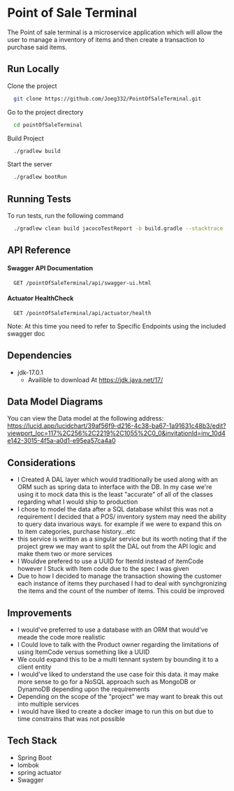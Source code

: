 
# Point of Sale Terminal

The Point of sale terminal is a microservice application which will allow the user to manage a inventory of items and then create a transaction to purchase said items.




## Run Locally

Clone the project

```bash
  git clone https://github.com/Joeg332/PointOfSaleTerminal.git
```

Go to the project directory

```bash
  cd pointOfSaleTerminal
```

Build Project

```bash
  ./gradlew build
```

Start the server

```bash
  ./gradlew bootRun
```
## Running Tests

To run tests, run the following command

```bash
  ./gradlew clean build jacocoTestReport -b build.gradle --stacktrace
```


## API Reference

#### Swagger API Documentation

```http
  GET /pointOfSaleTerminal/api/swagger-ui.html
```

#### Actuator HealthCheck

```http
  GET /pointOfSaleTerminal/api/actuator/health
```

Note: At this time you need to refer to Specific Endpoints using the included swagger doc


## Dependencies
- jdk-17.0.1
    - Availible to download At https://jdk.java.net/17/

## Data Model Diagrams
You can view the Data model at the following address: https://lucid.app/lucidchart/39af56f9-d216-4c38-ba67-1a91631c48b3/edit?viewport_loc=117%2C256%2C2219%2C1055%2C0_0&invitationId=inv_10d4e142-3015-4f5a-a0d1-e95ea57ca4a0
## Considerations
- I Created A DAL layer which would traditionally be used along with an ORM such as spring data to interface with the DB. In my case we're using it to mock data this is the least "accurate" of all of the classes regarding what I would ship to production
- I chose to model the data after a SQL database whilst this was not a requirement I decided that a POS/ inventory system may need the ability to query data invarious ways. for example if we were to expand this on to item categories, purchase history...etc
- this service is written as a singular service but its worth noting that if the project grew we may want to split the DAL out from the API logic and make them two or more services
- I Wouldve prefered to use a UUID for ItemId instead of itemCode however I Stuck with Item code due to the spec I was given
- Due to how I decided to manage the transaction showing the customer each instance of items they purchased I had to deal with synchgronizing the items and the count of the number of items. This could be improved 


## Improvements
- I would've preferred to use a database with an ORM that would've meade the code more realistic
- I Could love to talk with the Product owner regarding the limitations of using ItemCode versus something like a UUID
- We could expand this to be a multi tennant system by bounding it to a client entity
- I would've liked to understand the use case foir this data. it may make more sense to go for a NoSQL approach such as MongoDB or DynamoDB depending upon the requirements
- Depending on the scope of the "project" we may want to break this out into multiple services
- I would have liked to create a docker image to run this on but due to time constrains that was not possible


## Tech Stack
- Spring Boot
- lombok
- spring actuator
- Swagger